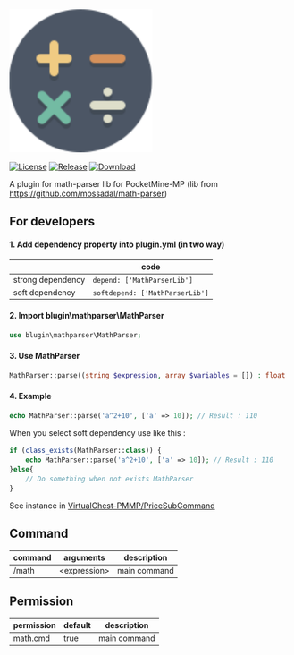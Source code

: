 <img src="./assets/icon/index.svg" height="256" width="256">  

[![License](https://img.shields.io/github/license/PMMPPlugin/MathParserLib.svg?label=License)](LICENSE)
[![Release](https://img.shields.io/github/release/PMMPPlugin/MathParserLib.svg?label=Release)](https://github.com/PMMPPlugin/MathParserLib/releases/latest)
[![Download](https://img.shields.io/github/downloads/PMMPPlugin/MathParserLib/total.svg?label=Download)](https://github.com/PMMPPlugin/MathParserLib/releases/latest)


A plugin for math-parser lib for PocketMine-MP
(lib from https://github.com/mossadal/math-parser)

## For developers
  
#### 1. Add dependency property into plugin.yml (in two way)  

|                   | code                            |
| ----------------- | ------------------------------- |
| strong dependency | `depend: ['MathParserLib']`     |
| soft dependency   | `softdepend: ['MathParserLib']` |  
  
#### 2. Import blugin\mathparser\MathParser
````PHP  
use blugin\mathparser\MathParser;
````  
  
#### 3. Use MathParser 
````PHP  
MathParser::parse((string $expression, array $variables = []) : float
````  
  
#### 4. Example
````PHP  
echo MathParser::parse('a^2+10', ['a' => 10]); // Result : 110
````  
When you select soft dependency use like this : 
````PHP  
if (class_exists(MathParser::class)) {
    echo MathParser::parse('a^2+10', ['a' => 10]); // Result : 110
}else{
    // Do something when not exists MathParser
}
````  
  
See instance in [VirtualChest-PMMP/PriceSubCommand](https://github.com/Blugin/VirtualChest-PMMP/blob/master/src/blugin/virtualchest/command/subcommands/PriceSubCommand.php#L31-L34)
  
  
  
  
## Command
| command | arguments      | description  |
| ------- | -------------- | ------------ |
| /math   | \<expression\> | main command |
  
  
  
  
## Permission
| permission  | default | description  |
| ----------- | ------- | ------------ |
| math.cmd    | true    | main command |
